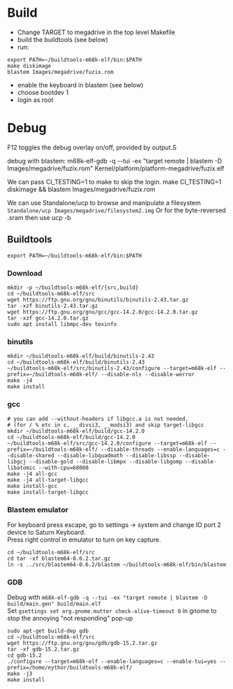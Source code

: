 # Build
- Change TARGET to megadrive in the top level Makefile
- build the buildtools (see below)
- run:
```shell
export PATH=~/buildtools-m68k-elf/bin:$PATH
make diskimage
blastem Images/megadrive/fuzix.rom
```
- enable the keyboard in blastem (see below)
- choose bootdev 1
- login as root


# Debug
F12 toggles the debug overlay on/off, provided by output.S

debug with blastem:
m68k-elf-gdb -q --tui -ex "target remote | blastem -D Images/megadrive/fuzix.rom"  Kernel/platform/platform-megadrive/fuzix.elf

We can pass CI_TESTING=1 to make to skip the login. make CI_TESTING=1 diskimage && blastem Images/megadrive/fuzix.rom

We can use Standalone/ucp to browse and manipulate a filesystem 
```Standalone/ucp Images/megadrive/filesystem2.img```
Or for the byte-reversed .sram then use ucp -b


## Buildtools
`export PATH=~/buildtools-m68k-elf/bin:$PATH`

### Download
```shell
mkdir -p ~/buildtools-m68k-elf/{src,build}
cd ~/buildtools-m68k-elf/src
wget https://ftp.gnu.org/gnu/binutils/binutils-2.43.tar.gz
tar -xzf binutils-2.43.tar.gz
wget https://ftp.gnu.org/gnu/gcc/gcc-14.2.0/gcc-14.2.0.tar.gz
tar -xzf gcc-14.2.0.tar.gz
sudo apt install libmpc-dev texinfo
```

### binutils
```shell
mkdir ~/buildtools-m68k-elf/build/binutils-2.43
cd ~/buildtools-m68k-elf/build/binutils-2.43
~/buildtools-m68k-elf/src/binutils-2.43/configure --target=m68k-elf --prefix=~/buildtools-m68k-elf/ --disable-nls --disable-werror
make -j4
make install
```

### gcc
```shell
# you can add --without-headers if libgcc.a is not needed,
# (for / % etc in c, __divsi3, __modsi3) and skip target-libgcc
mkdir ~/buildtools-m68k-elf/build/gcc-14.2.0
cd ~/buildtools-m68k-elf/build/gcc-14.2.0
~/buildtools-m68k-elf/src/gcc-14.2.0/configure --target=m68k-elf --prefix=~/buildtools-m68k-elf/ --disable-threads --enable-languages=c --disable-shared --disable-libquadmath --disable-libssp --disable-libgcj --disable-gold --disable-libmpx --disable-libgomp --disable-libatomic --with-cpu=68000
make -j4 all-gcc
make -j4 all-target-libgcc
make install-gcc
make install-target-libgcc
```

### Blastem emulator
For keyboard press escape, go to settings -> system and change IO port 2 device to Saturn Keyboard.  
Press right control in emulator to turn on key capture.
```shell
cd ~/buildtools-m68k-elf/src
cd tar -xf blastem64-0.6.2.tar.gz
ln -s ../src/blastem64-0.6.2/blastem ~/buildtools-m68k-elf/bin/blastem
```

### GDB
Debug with `m68k-elf-gdb -q --tui -ex "target remote | blastem -D build/main.gen" build/main.elf`  
Set `gsettings set org.gnome.mutter check-alive-timeout 0` in gnome to stop the annoying "not responding" pop-up
```shell
sudo apt-get build-dep gdb
cd ~/buildtools-m68k-elf/src
wget https://ftp.gnu.org/gnu/gdb/gdb-15.2.tar.gz
tar -xf gdb-15.2.tar.gz
cd gdb-15.2
./configure --target=m68k-elf --enable-languages=c --enable-tui=yes --prefix=/home/eythor/buildtools-m68k-elf/
make -j3
make install
```
